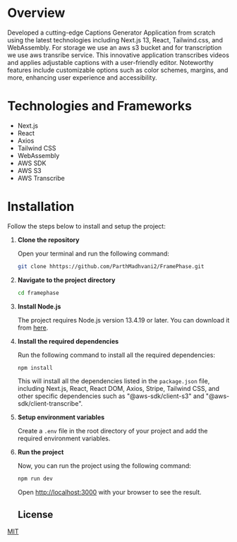 # Overview

Developed a cutting-edge Captions Generator Application from scratch using the latest technologies including Next.js 13, React, Tailwind.css, and WebAssembly. For storage we use an aws s3 bucket and for transcription we use aws transribe service. This innovative application transcribes videos and applies adjustable captions with a user-friendly editor. Noteworthy features include customizable options such as color schemes, margins, and more, enhancing user experience and accessibility.

# Technologies and Frameworks

- Next.js
- React
- Axios
- Tailwind CSS
- WebAssembly
- AWS SDK
- AWS S3
- AWS Transcribe

# Installation

Follow the steps below to install and setup the project:

1. **Clone the repository**

   Open your terminal and run the following command:

   ```bash
   git clone hhttps://github.com/ParthMadhvani2/FramePhase.git
   ```

2. **Navigate to the project directory**

   ```bash
   cd framephase
   ```

3. **Install Node.js**

   The project requires Node.js version 13.4.19 or later. You can download it from [here](https://nodejs.org/en/download/).

4. **Install the required dependencies**

   Run the following command to install all the required dependencies:

   ```bash
   npm install
   ```

   This will install all the dependencies listed in the `package.json` file, including Next.js, React, React DOM, Axios, Stripe, Tailwind CSS, and other specific dependencies such as "@aws-sdk/client-s3" and "@aws-sdk/client-transcribe".

5. **Setup environment variables**

    Create a `.env` file in the root directory of your project and add the required environment variables.

6. **Run the project**

    Now, you can run the project using the following command:

    ```bash
    npm run dev
    ```

    Open [http://localhost:3000](http://localhost:3000) with your browser to see the result.

    ## License

[MIT](https://github.com/Hackerzspace/FramePhase/blob/main/LICENSE)